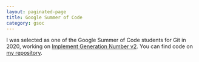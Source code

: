 ```yaml
---
layout: paginated-page
title: Google Summer of Code
category: gsoc
---
```


I was selected as one of the Google Summer of Code students for Git in 2020, working on [Implement Generation Number v2](https://summerofcode.withgoogle.com/organizations/4722049416691712/#6140278689234944). You can find code on [my repository](https://github.com/abhishekkumar2718/GSoC20).

